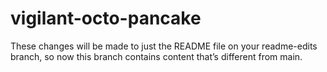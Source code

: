 # vigilant-octo-pancake

These changes will be made to just the README file on your readme-edits branch, so now this branch contains content that’s different from main.

